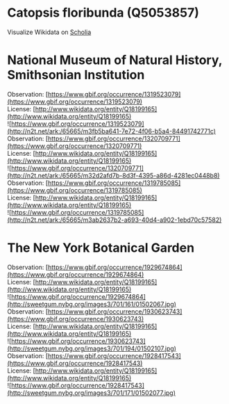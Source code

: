 
Catopsis floribunda (Q5053857)
==============================
  
Visualize Wikidata on [Scholia](https://scholia.toolforge.org/taxon/Q5053857)
# National Museum of Natural History, Smithsonian Institution
  
Observation: [https://www.gbif.org/occurrence/1319523079](https://www.gbif.org/occurrence/1319523079)  
License: [http://www.wikidata.org/entity/Q18199165](http://www.wikidata.org/entity/Q18199165)  
![https://www.gbif.org/occurrence/1319523079](http://n2t.net/ark:/65665/m3fb5ba641-7e72-4f06-b5a4-84491742771c)  
Observation: [https://www.gbif.org/occurrence/1320709771](https://www.gbif.org/occurrence/1320709771)  
License: [http://www.wikidata.org/entity/Q18199165](http://www.wikidata.org/entity/Q18199165)  
![https://www.gbif.org/occurrence/1320709771](http://n2t.net/ark:/65665/m32d2afd7b-8d3f-4395-a86d-4281ec0448b8)  
Observation: [https://www.gbif.org/occurrence/1319785085](https://www.gbif.org/occurrence/1319785085)  
License: [http://www.wikidata.org/entity/Q18199165](http://www.wikidata.org/entity/Q18199165)  
![https://www.gbif.org/occurrence/1319785085](http://n2t.net/ark:/65665/m3ab2637b2-a693-40d4-a902-1ebd70c57582)
# The New York Botanical Garden
  
Observation: [https://www.gbif.org/occurrence/1929674864](https://www.gbif.org/occurrence/1929674864)  
License: [http://www.wikidata.org/entity/Q18199165](http://www.wikidata.org/entity/Q18199165)  
![https://www.gbif.org/occurrence/1929674864](http://sweetgum.nybg.org/images3/701/161/01502067.jpg)  
Observation: [https://www.gbif.org/occurrence/1930623743](https://www.gbif.org/occurrence/1930623743)  
License: [http://www.wikidata.org/entity/Q18199165](http://www.wikidata.org/entity/Q18199165)  
![https://www.gbif.org/occurrence/1930623743](http://sweetgum.nybg.org/images3/701/194/01502107.jpg)  
Observation: [https://www.gbif.org/occurrence/1928417543](https://www.gbif.org/occurrence/1928417543)  
License: [http://www.wikidata.org/entity/Q18199165](http://www.wikidata.org/entity/Q18199165)  
![https://www.gbif.org/occurrence/1928417543](http://sweetgum.nybg.org/images3/701/171/01502077.jpg)